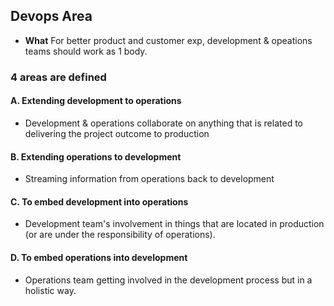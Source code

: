 ## Devops Area
-  **What** For better product and customer exp, development & opeations teams should work as 1 body.

### 4 areas are defined
#### A. Extending development to operations
- Development & operations collaborate on anything that is related to delivering the project outcome to production

#### B. Extending operations to development
- Streaming information from operations back to development

#### C. To embed development into operations
- Development team's involvement in things that are located in production (or are under the responsibility of operations).

#### D. To embed operations into development
- Operations team getting involved in the development process but in a holistic way.
    
